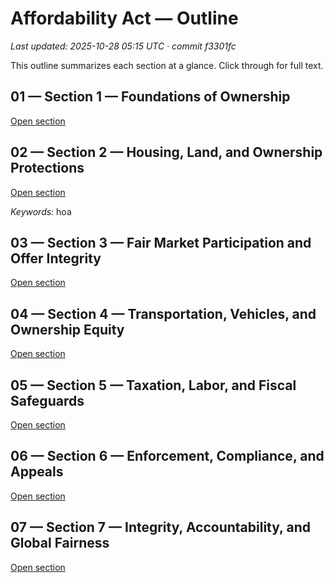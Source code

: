 # Affordability Act — Outline

_Last updated: 2025-10-28 05:15 UTC · commit f3301fc_

This outline summarizes each section at a glance. Click through for full text.

## 01 — Section 1 — Foundations of Ownership

[Open section](sections/01_Foundations_of_Ownership/README.md)

## 02 — Section 2 — Housing, Land, and Ownership Protections

[Open section](sections/02_Housing_Land_and_Ownership_Protections/README.md)

_Keywords:_ hoa

## 03 — Section 3 — Fair Market Participation and Offer Integrity

[Open section](sections/03_Fair_Market_Participation_and_Offer_Integrity/README.md)

## 04 — Section 4 — Transportation, Vehicles, and Ownership Equity

[Open section](sections/04_Transportation_Vehicles_and_Ownership_Equity/README.md)

## 05 — Section 5 — Taxation, Labor, and Fiscal Safeguards

[Open section](sections/05_Taxation_Labor_and_Fiscal_Safeguards/README.md)

## 06 — Section 6 — Enforcement, Compliance, and Appeals

[Open section](sections/06_Enforcement_Compliance_and_Appeals/README.md)

## 07 — Section 7 — Integrity, Accountability, and Global Fairness

[Open section](sections/07_Integrity_Accountability_and_Global_Fairness/README.md)
